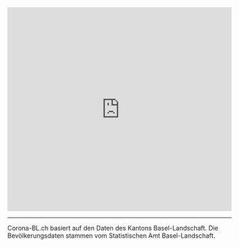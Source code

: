 


<iframe title="14-Tage Inzidenz im Kanton BL nach Gemeinden" aria-label="map" id="datawrapper-chart-59AH4" src="https://datawrapper.dwcdn.net/59AH4/8/" scrolling="no" frameborder="0" style="width: 0; min-width: 100% !important; border: none;" height="457"></iframe><script type="text/javascript">!function(){"use strict";window.addEventListener("message",(function(a){if(void 0!==a.data["datawrapper-height"])for(var e in a.data["datawrapper-height"]){var t=document.getElementById("datawrapper-chart-"+e)||document.querySelector("iframe[src*='"+e+"']");t&&(t.style.height=a.data["datawrapper-height"][e]+"px")}}))}();
</script>



___
Corona-BL.ch basiert auf den Daten des Kantons Basel-Landschaft. Die Bevölkerungsdaten stammen vom Statistischen Amt Basel-Landschaft. 
